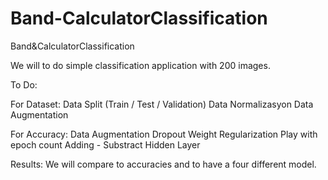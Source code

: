 # Band-CalculatorClassification
Band&amp;CalculatorClassification

We will to do simple classification application with 200 images.

To Do:

For Dataset:
Data Split (Train / Test / Validation)
Data Normalizasyon
Data Augmentation

For Accuracy:
Data Augmentation
Dropout
Weight Regularization
Play with epoch count
Adding - Substract Hidden Layer

Results:
We will compare to accuracies and to have a four different model. 
